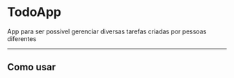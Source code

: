 # TodoApp
App para ser possivel gerenciar diversas tarefas criadas por pessoas diferentes
***
## Como usar

